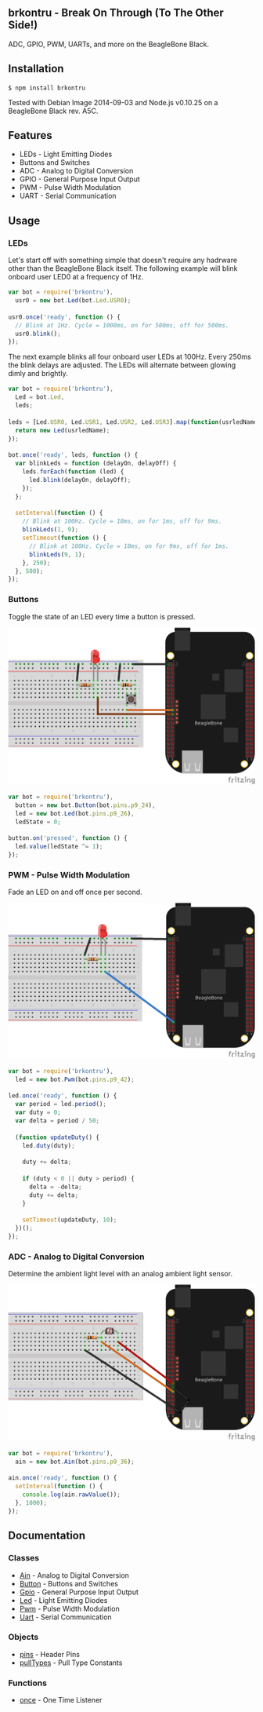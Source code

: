 ## brkontru - Break On Through (To The Other Side!)

ADC, GPIO, PWM, UARTs, and more on the BeagleBone Black.

## Installation

    $ npm install brkontru

Tested with Debian Image 2014-09-03 and Node.js v0.10.25 on a BeagleBone Black
rev. A5C.

## Features

 * LEDs - Light Emitting Diodes
 * Buttons and Switches
 * ADC - Analog to Digital Conversion
 * GPIO - General Purpose Input Output
 * PWM - Pulse Width Modulation
 * UART - Serial Communication

## Usage

### LEDs

Let's start off with something simple that doesn't require any hadrware other
than the BeagleBone Black itself. The following example will blink onboard user
LED0 at a frequency of 1Hz.

```js
var bot = require('brkontru'),
  usr0 = new bot.Led(bot.Led.USR0);

usr0.once('ready', function () {
  // Blink at 1Hz. Cycle = 1000ms, on for 500ms, off for 500ms.
  usr0.blink();
});
```

The next example blinks all four onboard user LEDs at 100Hz. Every 250ms the
blink delays are adjusted. The LEDs will alternate between glowing dimly and
brightly.

```js
var bot = require('brkontru'),
  Led = bot.Led,
  leds;

leds = [Led.USR0, Led.USR1, Led.USR2, Led.USR3].map(function(usrledName) {
  return new Led(usrledName);
});

bot.once('ready', leds, function () {
  var blinkLeds = function (delayOn, delayOff) {
    leds.forEach(function (led) {
      led.blink(delayOn, delayOff);
    });
  };

  setInterval(function () {
    // Blink at 100Hz. Cycle = 10ms, on for 1ms, off for 9ms.
    blinkLeds(1, 9);
    setTimeout(function () {
      // Blink at 100Hz. Cycle = 10ms, on for 9ms, off for 1ms.
      blinkLeds(9, 1);
    }, 250);
  }, 500);
});
```

### Buttons

Toggle the state of an LED every time a button is pressed.

<img src="https://github.com/fivdi/brkontru/raw/master/example/button-and-led.png">

```js
var bot = require('brkontru'),
  button = new bot.Button(bot.pins.p9_24),
  led = new bot.Led(bot.pins.p9_26),
  ledState = 0;

button.on('pressed', function () {
  led.value(ledState ^= 1);
});
```

### PWM - Pulse Width Modulation

Fade an LED on and off once per second.

<img src="https://github.com/fivdi/brkontru/raw/master/example/pwm.png">

```js
var bot = require('brkontru'),
  led = new bot.Pwm(bot.pins.p9_42);

led.once('ready', function () {
  var period = led.period();
  var duty = 0;
  var delta = period / 50;

  (function updateDuty() {
    led.duty(duty);

    duty += delta;

    if (duty < 0 || duty > period) {
      delta = -delta;
      duty += delta;
    }

    setTimeout(updateDuty, 10);
  })();
});
```

### ADC - Analog to Digital Conversion

Determine the ambient light level with an analog ambient light sensor.

<img src="https://github.com/fivdi/brkontru/raw/master/example/adc.png">

```js
var bot = require('brkontru'),
  ain = new bot.Ain(bot.pins.p9_36);

ain.once('ready', function () {
  setInterval(function () {
    console.log(ain.rawValue());
  }, 1000);
});

```

## Documentation

### Classes

- [Ain](https://github.com/fivdi/brkontru/blob/master/doc/ain.md) - Analog to Digital Conversion
- [Button](https://github.com/fivdi/brkontru/blob/master/doc/button.md) - Buttons and Switches
- [Gpio](https://github.com/fivdi/brkontru/blob/master/doc/gpio.md) - General Purpose Input Output
- [Led](https://github.com/fivdi/brkontru/blob/master/doc/led.md) - Light Emitting Diodes
- [Pwm](https://github.com/fivdi/brkontru/blob/master/doc/pwm.md) - Pulse Width Modulation
- [Uart](https://github.com/fivdi/brkontru/blob/master/doc/uart.md) - Serial Communication

### Objects

- [pins](https://github.com/fivdi/brkontru/blob/master/doc/pins.md) - Header Pins
- [pullTypes](https://github.com/fivdi/brkontru/blob/master/doc/pulltypes.md) - Pull Type Constants

### Functions

- [once](https://github.com/fivdi/brkontru/blob/master/doc/once.md) - One Time Listener

